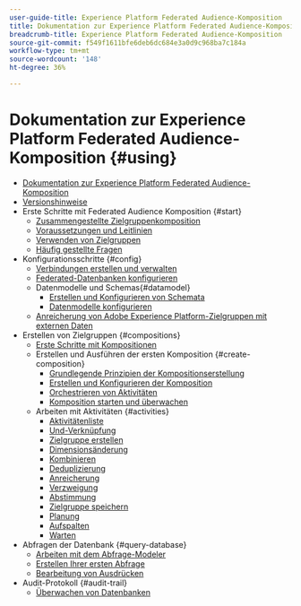 ```yaml
---
user-guide-title: Experience Platform Federated Audience-Komposition
title: Dokumentation zur Experience Platform Federated Audience-Komposition
breadcrumb-title: Experience Platform Federated Audience-Komposition
source-git-commit: f549f1611bfe6deb6dc684e3a0d9c968ba7c184a
workflow-type: tm+mt
source-wordcount: '148'
ht-degree: 36%

---
```



# Dokumentation zur Experience Platform Federated Audience-Komposition {#using}

+ [Dokumentation zur Experience Platform Federated Audience-Komposition](home.md)
+ [Versionshinweise](start/release-notes.md)
+ Erste Schritte mit Federated Audience Komposition {#start}
   + [Zusammengestellte Zielgruppenkomposition](start/get-started.md)
   + [Voraussetzungen und Leitlinien](start/access-prerequisites.md)
   + [Verwenden von Zielgruppen](start/audiences.md)
   + [Häufig gestellte Fragen](start/faq.md)
+ Konfigurationsschritte {#config}
   + [Verbindungen erstellen und verwalten](connections/connections.md)
   + [Federated-Datenbanken konfigurieren](connections/federated-db.md)
   + Datenmodelle und Schemas{#datamodel}
      + [Erstellen und Konfigurieren von Schemata](customer/schemas.md)
      + [Datenmodelle konfigurieren](data-management/gs-models.md)
   + [Anreicherung von Adobe Experience Platform-Zielgruppen mit externen Daten](connections/destinations.md)
+ Erstellen von Zielgruppen {#compositions}
   + [Erste Schritte mit Kompositionen](compositions/gs-compositions.md)
   + Erstellen und Ausführen der ersten Komposition {#create-composition}
      + [Grundlegende Prinzipien der Kompositionserstellung](compositions/gs-composition-creation.md)
      + [Erstellen und Konfigurieren der Komposition](compositions/create-composition.md)
      + [Orchestrieren von Aktivitäten](compositions/orchestrate-activities.md)
      + [Komposition starten und überwachen](compositions/start-monitor-composition.md)
   + Arbeiten mit Aktivitäten {#activities}
      + [Aktivitätenliste](compositions/activities/about-activities.md)
      + [Und-Verknüpfung](compositions/activities/and-join.md)
      + [Zielgruppe erstellen](compositions/activities/build-audience.md)
      + [Dimensionsänderung](compositions/activities/change-dimension.md)
      + [Kombinieren](compositions/activities/combine.md)
      + [Deduplizierung](compositions/activities/deduplication.md)
      + [Anreicherung](compositions/activities/enrichment.md)
      + [Verzweigung](compositions/activities/fork.md)
      + [Abstimmung](compositions/activities/reconciliation.md)
      + [Zielgruppe speichern](compositions/activities/save-audience.md)
      + [Planung](compositions/activities/scheduler.md)
      + [Aufspalten](compositions/activities/split.md)
      + [Warten](compositions/activities/wait.md)
+ Abfragen der Datenbank {#query-database}
   + [Arbeiten mit dem Abfrage-Modeler](query/query-modeler-overview.md)
   + [Erstellen Ihrer ersten Abfrage](query/build-query.md)
   + [Bearbeitung von Ausdrücken](query/expression-editor.md)
+ Audit-Protokoll {#audit-trail}
   + [Überwachen von Datenbanken](admin/audit-trail.md)
